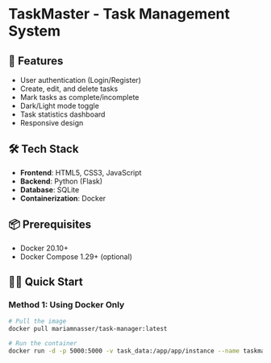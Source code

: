 # TaskMaster - Task Management System

## 🚀 Features
- User authentication (Login/Register)
- Create, edit, and delete tasks
- Mark tasks as complete/incomplete
- Dark/Light mode toggle
- Task statistics dashboard
- Responsive design

## 🛠️ Tech Stack
- **Frontend**: HTML5, CSS3, JavaScript
- **Backend**: Python (Flask)
- **Database**: SQLite
- **Containerization**: Docker

## 📦 Prerequisites
- Docker 20.10+
- Docker Compose 1.29+ (optional)

## 🏃‍♂️ Quick Start

### Method 1: Using Docker Only
```bash
# Pull the image
docker pull mariamnasser/task-manager:latest

# Run the container
docker run -d -p 5000:5000 -v task_data:/app/app/instance --name taskmaster mariamnasser/task-manager
